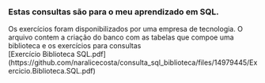 <h3>Estas consultas são para o meu aprendizado em SQL. </h3>
Os exercícios foram disponibilizados por uma empresa de tecnologia.
O arquivo contem a criação do banco com as tabelas que compoe uma biblioteca e os exercícios para consultas
<br>[Exercício Biblioteca SQL.pdf](https://github.com/naralicecosta/consulta_sql_biblioteca/files/14979445/Exercicio.Biblioteca.SQL.pdf)
